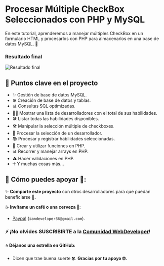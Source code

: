 # Procesar Múltiple CheckBox Seleccionados con PHP y MySQL

En este tutorial, aprenderemos a manejar múltiples CheckBox en un formulario HTML y procesarlos con PHP para almacenarlos en una base de datos MySQL. 🚀


### Resultado final
![Resultado final]()


## 📌 Puntos clave en el proyecto

- ✨ Gestión de base de datos MySQL.
- ⚙️ Creación de base de datos y tablas.
- 📊 Consultas SQL optimizadas.
- 👨‍💻 Mostrar una lista de desarrolladores con el total de sus habilidades.
- 🛠️ Listar todas las habilidades disponibles.
- 🛠️ Manipular la selección múltiple de checkboxes.
- 👤 Procesar la selección de un desarrollador.
- 📚 Procesar y registrar habilidades seleccionadas.
- 💪 Crear y utilizar funciones en PHP.
- 📊 Recorrer y manejar arrays en PHP.
- ⚠️ Hacer validaciones en PHP.
- ➕ Y muchas cosas más...



## 🙌 Cómo puedes apoyar 📢:

✨ **Comparte este proyecto** con otros desarrolladores para que puedan beneficiarse 📢.

☕ **Invítame un café o una cerveza 🍺**:
   - [Paypal](https://www.paypal.me/iamdeveloper86) (`iamdeveloper86@gmail.com`).

### ⚡ ¡No olvides SUSCRIBIRTE a la [Comunidad WebDeveloper](https://www.youtube.com/WebDeveloperUrianViera?sub_confirmation=1)!


#### ⭐ **Déjanos una estrella en GitHub**:
   - Dicen que trae buena suerte 🍀.
**Gracias por tu apoyo 🤓.**